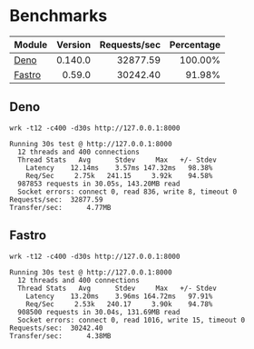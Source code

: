 # Benchmarks

| Module                                                                          | Version | Requests/sec | Percentage |
| ------------------------------------------------------------------------------- | ------: | -----------: | ---------: |
| [Deno](https://github.com/fastrodev/fastro/blob/v0.59.0/benchmarks/deno.ts)     | 0.140.0 |    32877.59  |    100.00% |
| [Fastro](https://github.com/fastrodev/fastro/blob/v0.59.0/benchmarks/fastro.ts) |  0.59.0 |     30242.40 |     91.98% |

## Deno

```
wrk -t12 -c400 -d30s http://127.0.0.1:8000
```

```
Running 30s test @ http://127.0.0.1:8000
  12 threads and 400 connections
  Thread Stats   Avg      Stdev     Max   +/- Stdev
    Latency    12.14ms    3.57ms 147.32ms   98.38%
    Req/Sec     2.75k   241.15     3.92k    94.58%
  987853 requests in 30.05s, 143.20MB read
  Socket errors: connect 0, read 836, write 8, timeout 0
Requests/sec:  32877.59
Transfer/sec:      4.77MB
```

## Fastro

```
wrk -t12 -c400 -d30s http://127.0.0.1:8000
```

```
Running 30s test @ http://127.0.0.1:8000
  12 threads and 400 connections
  Thread Stats   Avg      Stdev     Max   +/- Stdev
    Latency    13.20ms    3.96ms 164.72ms   97.91%
    Req/Sec     2.53k   240.17     3.90k    94.78%
  908500 requests in 30.04s, 131.69MB read
  Socket errors: connect 0, read 1016, write 15, timeout 0
Requests/sec:  30242.40
Transfer/sec:      4.38MB
```
